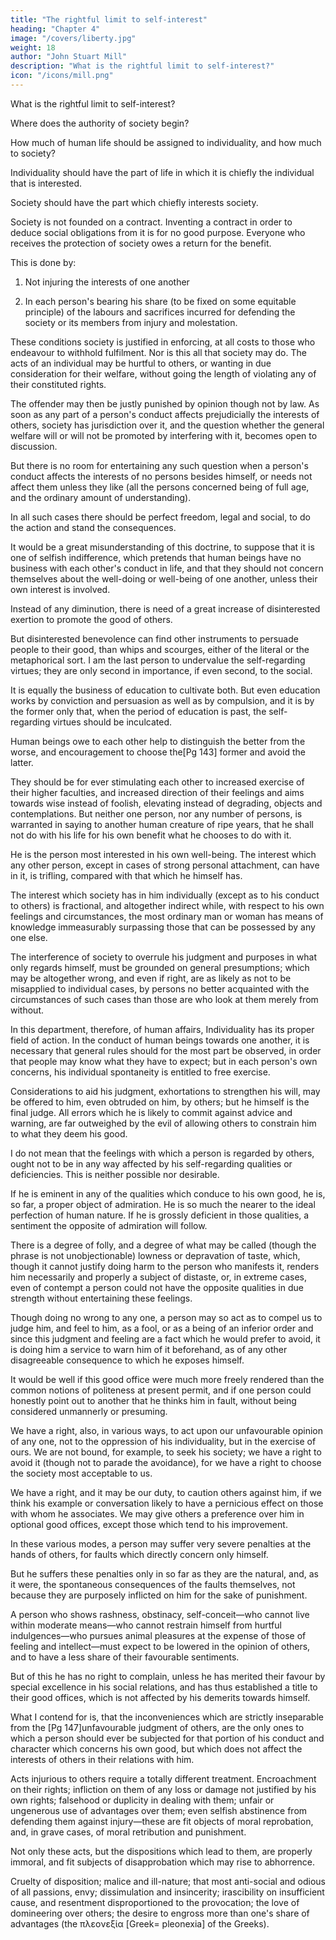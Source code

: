 ```yaml
---
title: "The rightful limit to self-interest"
heading: "Chapter 4"
image: "/covers/liberty.jpg"
weight: 18
author: "John Stuart Mill"
description: "What is the rightful limit to self-interest?"
icon: "/icons/mill.png"
---
```



What is the rightful limit to self-interest? 

<!-- the sovereignty of the individual over himself? --> Where does the authority of society begin? 

How much of human life should be assigned to individuality, and how much to society?

Individuality should have the part of life in which it is chiefly the individual that is interested.

Society should have the part which chiefly interests society.

Society is not founded on a contract. Inventing a contract in order to deduce social obligations from it is for no good purpose. Everyone who receives the protection of society owes a return for the benefit. <!-- The fact of living in society renders it indispensable that each should be bound to observe a certain line of conduct towards the rest.  -->

This is done by:

1. Not injuring the interests of one another

<!-- ; or rather certain interests which, either by express legal provision or by tacit understanding, ought to be considered as rights; -->

2. In each person's bearing his share (to be fixed on some equitable principle) of the labours and sacrifices incurred for defending the society or its members from injury and molestation. 


These conditions society is justified in enforcing, at all costs to those who endeavour to withhold fulfilment. Nor is this all that society may do. The acts of an individual may be hurtful to others, or wanting in due consideration for their welfare, without going the length of violating any of their constituted rights.

The offender may then be justly punished by opinion though not by law. As soon as any part of a person's conduct affects prejudicially the interests of others, society has jurisdiction over it, and the question whether the general welfare will or will not be promoted by interfering with it, becomes open to discussion.

But there is no room for entertaining any such question when a person's conduct affects the interests of no persons besides himself, or needs not affect them unless they like (all the persons concerned being of full age, and the ordinary amount of understanding). 

In all such cases there should be perfect freedom, legal and social, to do the action and stand the consequences.

It would be a great misunderstanding of this doctrine, to suppose that it is one of selfish indifference, which pretends that human beings have no business with each other's conduct in life, and that they should not concern themselves about the well-doing or well-being of one another, unless their own interest is involved. 

Instead of any diminution, there is need of a great increase of disinterested exertion to promote the good of others. 

But disinterested benevolence can find other instruments to persuade people to their good, than whips and scourges, either of the literal or the metaphorical sort. I am the last person to undervalue the self-regarding virtues; they are only second in importance, if even second, to the social. 

It is equally the business of education to cultivate both. But even education works by conviction and persuasion as well as by compulsion, and it is by the former only that, when the period of education is past, the self-regarding virtues should be inculcated. 

Human beings owe to each other help to distinguish the better from the worse, and encouragement to choose the[Pg 143] former and avoid the latter. 

They should be for ever stimulating each other to increased exercise of their higher faculties, and increased direction of their feelings and aims towards wise instead of foolish, elevating instead of degrading, objects and contemplations. But neither one person, nor any number of persons, is warranted in saying to another human creature of ripe years, that he shall not do with his life for his own benefit what he chooses to do with it. 

He is the person most interested in his own well-being. The interest which any other person, except in cases of strong personal attachment, can have in it, is trifling, compared with that which he himself has. 

The interest which society has in him individually (except as to his conduct to others) is fractional, and altogether indirect while, with respect to his own feelings and circumstances, the most ordinary man or woman has means of knowledge immeasurably surpassing those that can be possessed by any one else. 

The interference of society to overrule his judgment and purposes in what only regards himself, must be grounded on general presumptions; which may be altogether wrong, and even if right, are as likely as not to be misapplied to individual cases, by persons no better acquainted with the circumstances of such cases than those are who look at them merely from without. 

In this department, therefore, of human affairs, Individuality has its proper field of action. In the conduct of human beings towards one another, it is necessary that general rules should for the most part be observed, in order that people may know what they have to expect; but in each person's own concerns, his individual spontaneity is entitled to free exercise. 

Considerations to aid his judgment, exhortations to strengthen his will, may be offered to him, even obtruded on him, by others; but he himself is the final judge. All errors which he is likely to commit against advice and warning, are far outweighed by the evil of allowing others to constrain him to what they deem his good.

I do not mean that the feelings with which a person is regarded by others, ought not to be in any way affected by his self-regarding qualities or deficiencies. This is neither possible nor desirable. 

If he is eminent in any of the qualities which conduce to his own good, he is, so far, a proper object of admiration. He is so much the nearer to the ideal perfection of human nature. If he is grossly deficient in those qualities, a sentiment the opposite of admiration will follow. 

There is a degree of folly, and a degree of what may be called (though the phrase is not unobjectionable) lowness or depravation of taste, which, though it cannot justify doing harm to the person who manifests it, renders him necessarily and properly a subject of distaste, or, in extreme cases, even of contempt a person could not have the opposite qualities in due strength without entertaining these feelings.

Though doing no wrong to any one, a person may so act as to compel us to judge him, and feel to him, as a fool, or as a being of an inferior order and since this judgment and feeling are a fact which he would prefer to avoid, it is doing him a service to warn him of it beforehand, as of any other disagreeable consequence to which he exposes himself. 

It would be well if this good office were much more freely rendered than the common notions of politeness at present permit, and if one person could honestly point out to another that he thinks him in fault, without being considered unmannerly or presuming. 

We have a right, also, in various ways, to act upon our unfavourable opinion of any one, not to the oppression of his individuality, but in the exercise of ours. We are not bound, for example, to seek his society; we have a right to avoid it (though not to parade the avoidance), for we have a right to choose the society most acceptable to us. 

We have a right, and it may be our duty, to caution others against him, if we think his example or conversation likely to have a pernicious effect on those with whom he associates. We may give others a preference over him in optional good offices, except those which tend to his improvement. 

In these various modes, a person may suffer very severe penalties at the hands of others, for faults which directly concern only himself. 

But he suffers these penalties only in so far as they are the natural, and, as it were, the spontaneous consequences of the faults themselves, not because they are purposely inflicted on him for the sake of punishment. 

A person who shows rashness, obstinacy, self-conceit—who cannot live within moderate means—who cannot restrain himself from hurtful indulgences—who pursues animal pleasures at the expense of those of feeling and intellect—must expect to be lowered in the opinion of others, and to have a less share of their favourable sentiments. 

But of this he has no right to complain, unless he has merited their favour by special excellence in his social relations, and has thus established a title to their good offices, which is not affected by his demerits towards himself.

What I contend for is, that the inconveniences which are strictly inseparable from the [Pg 147]unfavourable judgment of others, are the only ones to which a person should ever be subjected for that portion of his conduct and character which concerns his own good, but which does not affect the interests of others in their relations with him. 

Acts injurious to others require a totally different treatment. Encroachment on their rights; infliction on them of any loss or damage not justified by his own rights; falsehood or duplicity in dealing with them; unfair or ungenerous use of advantages over them; even selfish abstinence from defending them against injury—these are fit objects of moral reprobation, and, in grave cases, of moral retribution and punishment. 

Not only these acts, but the dispositions which lead to them, are properly immoral, and fit subjects of disapprobation which may rise to abhorrence. 

Cruelty of disposition; malice and ill-nature; that most anti-social and odious of all passions, envy; dissimulation and insincerity; irascibility on insufficient cause, and resentment disproportioned to the provocation; the love of domineering over others; the desire to engross more than one's share of advantages (the πλεονεξἱα [Greek= pleonexia] of the Greeks).

